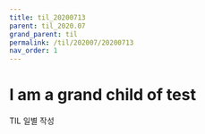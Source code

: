 ```yaml
---
title: til_20200713
parent: til_2020.07
grand_parent: til
permalink: /til/202007/20200713
nav_order: 1
---
```


# I am a grand child of test

TIL 일별 작성

